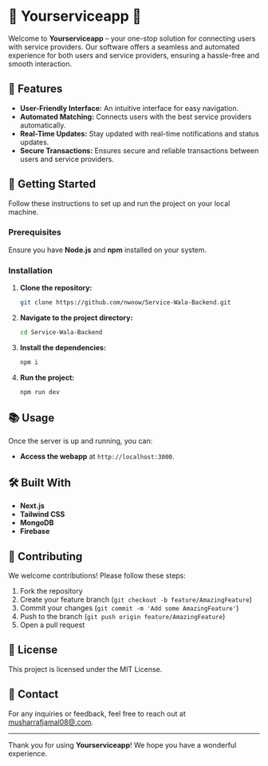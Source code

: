 # 🌟 Yourserviceapp 🌟

Welcome to **Yourserviceapp** – your one-stop solution for connecting users with service providers. Our software offers a seamless and automated experience for both users and service providers, ensuring a hassle-free and smooth interaction.

## 🚀 Features

- **User-Friendly Interface:** An intuitive interface for easy navigation.
- **Automated Matching:** Connects users with the best service providers automatically.
- **Real-Time Updates:** Stay updated with real-time notifications and status updates.
- **Secure Transactions:** Ensures secure and reliable transactions between users and service providers.

<!-- ## 📸 Screenshots

![Home Page](https://via.placeholder.com/800x400.png?text=Home+Page)
![Service Provider Dashboard](https://via.placeholder.com/800x400.png?text=Service+Provider+Dashboard) -->

## 📖 Getting Started

Follow these instructions to set up and run the project on your local machine.

### Prerequisites

Ensure you have **Node.js** and **npm** installed on your system.

### Installation

1. **Clone the repository:**

    ```bash
    git clone https://github.com/nwoow/Service-Wala-Backend.git
    ```

2. **Navigate to the project directory:**

    ```bash
    cd Service-Wala-Backend
    ```

3. **Install the dependencies:**

    ```bash
    npm i
    ```

4. **Run the project:**

    ```bash
    npm run dev
    ```

## 📚 Usage

Once the server is up and running, you can:

- **Access the webapp** at `http://localhost:3000`.

## 🛠️ Built With

- **Next.js** 
- **Tailwind CSS**
- **MongoDB**
- **Firebase**

## 🤝 Contributing

We welcome contributions! Please follow these steps:

1. Fork the repository
2. Create your feature branch (`git checkout -b feature/AmazingFeature`)
3. Commit your changes (`git commit -m 'Add some AmazingFeature'`)
4. Push to the branch (`git push origin feature/AmazingFeature`)
5. Open a pull request

## 📝 License

This project is licensed under the MIT License.

## 📧 Contact

For any inquiries or feedback, feel free to reach out at [musharrafjamal08@.com](mailto:musharrafjamal08@.com).

---

Thank you for using **Yourserviceapp**! We hope you have a wonderful experience.
